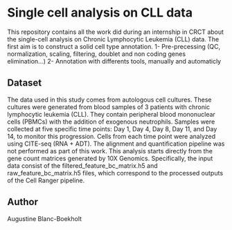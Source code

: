 # Single cell analysis on CLL data
This repository contains all the work did during an internship in CRCT about the single-cell analysis on Chronic Lymphocytic Leukemia (CLL) data. 
The first aim is to construct a solid cell type annotation.
1- Pre-precessing (QC, normalization, scaling, filtering, doublet and non coding genes elimination...)
2- Annotation with differents tools, manually and automaticly

## Dataset 
The data used in this study comes from autologous cell cultures. These cultures were generated from blood samples of 3 patients with chronic lymphocytic leukemia (CLL). They contain peripheral blood mononuclear cells (PBMCs) with the addition of exogenous neutrophils. Samples were collected at five specific time points: Day 1, Day 4, Day 8, Day 11, and Day 14, to monitor this progression. Cells from each time point were analyzed using CITE-seq (RNA + ADT). 
The alignment and quantification pipeline was not performed as part of this work. This analysis starts directly from the gene count matrices generated by 10X Genomics.
Specifically, the input data consist of the filtered_feature_bc_matrix.h5 and raw_feature_bc_matrix.h5 files, which correspond to the processed outputs of the Cell Ranger pipeline.

## Author 
Augustine Blanc-Boekholt 
